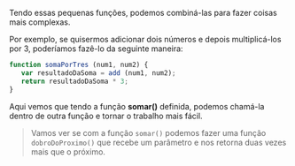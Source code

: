 Tendo essas pequenas funções, podemos combiná-las para fazer coisas mais complexas.

Por exemplo, se quisermos adicionar dois números e depois multiplicá-los por 3, poderíamos fazê-lo da seguinte maneira:

```javascript
function somaPorTres (num1, num2) {
   var resultadoDaSoma = add (num1, num2);
   return resultadoDaSoma * 3;
}
```

Aqui vemos que tendo a função **somar()** definida, podemos chamá-la dentro de outra função e tornar o trabalho mais fácil.

> Vamos ver se com a função `somar()` podemos fazer uma função `dobroDoProximo()` que recebe um parâmetro e nos retorna duas vezes mais que o próximo.
